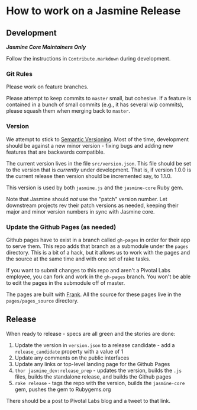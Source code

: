 # How to work on a Jasmine Release

## Development
___Jasmine Core Maintainers Only___

Follow the instructions in `Contribute.markdown` during development.

### Git Rules

Please work on feature branches.

Please attempt to keep commits to `master` small, but cohesive. If a feature is contained in a bunch of small commits (e.g., it has several wip commits), please squash them when merging back to `master`.

### Version

We attempt to stick to [Semantic Versioning](). Most of the time, development should be against a new minor version - fixing bugs and adding new features that are backwards compatible.

The current version lives in the file `src/version.json`. This file should be set to the version that is _currently_ under development. That is, if version 1.0.0 is the current release then version should be incremented say, to 1.1.0.

This version is used by both `jasmine.js` and the `jasmine-core` Ruby gem.

Note that Jasmine should *not* use the "patch" version number. Let downstream projects rev their patch versions as needed, keeping their major and minor version numbers in sync with Jasmine core.
                 
### Update the Github Pages (as needed)

Github pages have to exist in a branch called `gh-pages` in order for their app to serve them. This repo adds that branch as a submodule under the `pages` directory. This is a bit of a hack, but it allows us to work with the pages and the source at the same time and with one set of rake tasks.

If you want to submit changes to this repo and aren't a Pivotal Labs employee, you can fork and work in the `gh-pages` branch. You won't be able to edit the pages in the submodule off of master.

The pages are built with [Frank](https://github.com/blahed/frank). All the source for these pages live in the `pages/pages_source` directory.

## Release

When ready to release - specs are all green and the stories are done:

1. Update the version in `version.json` to a release candidate - add a `release_candidate` property with a value of 1
1. Update any comments on the public interfaces 
1. Update any links or top-level landing page for the Github Pages
1. `thor jasmine_dev:release_prep` - updates the version, builds the `.js` files, builds the standalone release, and builds the Github pages
1. `rake release` - tags the repo with the version, builds the `jasmine-core` gem, pushes the gem to Rubygems.org

There should be a post to Pivotal Labs blog and a tweet to that link.
